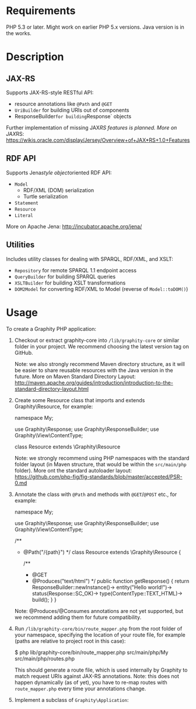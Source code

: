 Requirements
============

PHP 5.3 or later. Might work on earlier PHP 5.x versions.
Java version is in the works.

Description
===========

JAX-RS
------

Supports JAX-RS-style RESTful API:
* resource annotations like `@Path` and `@GET`
* `UriBuilder` for building URIs out of components
* ResponseBuilder` for building `Response` objects

Further implementation of missing JAX*RS features is planned.
More on JAX*RS: https://wikis.oracle.com/display/Jersey/Overview+of+JAX*RS+1.0+Features

RDF API
-------

Supports Jena*style object*oriented RDF API:
* `Model`
    * RDF/XML (DOM) serialization
    * Turtle serialization
* `Statement`
* `Resource`
* `Literal`

More on Apache Jena: http://incubator.apache.org/jena/

Utilities
---------

Includes utility classes for dealing with SPARQL, RDF/XML, and XSLT:
* `Repository` for remote SPARQL 1.1 endpoint access
* `QueryBuilder` for building SPARQL queries
* `XSLTBuilder` for building XSLT transformations
* `DOM2Model` for converting RDF/XML to Model (reverse of `Model::toDOM()`)

Usage
=====

To create a Graphity PHP application:

1.  Checkout or extract graphity-core into `/lib/graphity-core` or similar folder in your project.
    We recommend choosing the latest version tag on GitHub.

    Note: we also strongly recommend Maven directory structure, as it will be easier to share reusable resources with the Java version in the future. More on Maven Standard Directory Layout:
http://maven.apache.org/guides/introduction/introduction-to-the-standard-directory-layout.html

2.  Create some Resource class that imports and extends Graphity\Resource, for example:

    namespace My;

    use Graphity\Response;
    use Graphity\ResponseBuilder;
    use Graphity\View\ContentType;

    class Resource extends \Graphity\Resource

    Note: we strongly recommend using PHP namespaces with the standard folder layout (in Maven structure, that would be within the `src/main/php` folder). More ont the standard autoloader layout:
    https://github.com/php-fig/fig-standards/blob/master/accepted/PSR-0.md

3.  Annotate the class with `@Path` and methods with `@GET`/`@POST` etc., for example:

    namespace My;

    use Graphity\Response;
    use Graphity\ResponseBuilder;
    use Graphity\View\ContentType;

    /** 
     * @Path("/{path}")
     */
    class Resource extends \Graphity\Resource
    {

        /**
         * @GET
         * @Produces("text/html")
         */
        public function getResponse()
        {
            return ResponseBuilder::newInstance()->
                entity("<html>Hello world!</html>")->
                status(Response::SC_OK)->
                type(ContentType::TEXT_HTML)->
                build();
        }
    }

    Note: @Produces/@Consumes annotations are not yet supported, but we recommend adding them for future compatibility.

4.  Run `/lib/graphity-core/bin/route_mapper.php` from the root folder of your namespace, specifying the location of your route file, for example (paths are relative to project root in this case):

    $ php lib/graphity-core/bin/route_mapper.php src/main/php/My src/main/php/routes.php

    This should generate a route file, which is used internally by Graphity to match request URIs against JAX-RS annotations.
    Note: this does not happen dynamically (as of yet), you have to re-map routes with `route_mapper.php` every time your annotations change.

5. Implement a subclass of `Graphity\Application`: